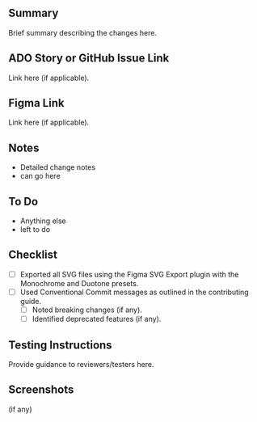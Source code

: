 ## Summary

Brief summary describing the changes here.

## ADO Story or GitHub Issue Link

Link here (if applicable).

## Figma Link

Link here (if applicable).

## Notes

- Detailed change notes
- can go here

## To Do

- Anything else
- left to do

## Checklist

- [ ] Exported all SVG files using the Figma SVG Export plugin with the Monochrome and Duotone presets.
- [ ] Used Conventional Commit messages as outlined in the contributing guide.
  - [ ] Noted breaking changes (if any).
  - [ ] Identified deprecated features (if any).

## Testing Instructions

Provide guidance to reviewers/testers here.

## Screenshots

(if any)
